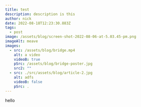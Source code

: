 ```yaml
---
title: test
description: description is this
author: nick
date: 2022-08-18T12:23:30.883Z
tags:
  - post
image: /assets/blog/screen-shot-2022-08-06-at-5.03.45-pm.png
imageAlt: meave
images:
  - src: /assets/blog/bridge.mp4
    alt: a video
    videoB: true
    pSrc: /assets/blog/bridge-poster.jpg
    src2: ""
  - src: ./src/assets/blog/article-2.jpg
    alt: adfs
    videoB: false
    pSrc: .
---
```

hello